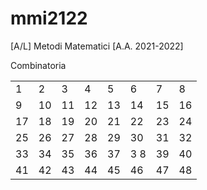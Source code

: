 # mmi2122
[A/L] Metodi Matematici [A.A. 2021-2022]

Combinatoria

|    |    |    |    |    |     |    |    |
|----|----|----|----|----|-----|----|----|
| 1  | 2  | 3  | 4  | 5  | 6   | 7  | 8  |
| 9  | 10 | 11 | 12 | 13 | 14  | 15 | 16 |
| 17 | 18 | 19 | 20 | 21 | 22  | 23 | 24 |
| 25 | 26 | 27 | 28 | 29 | 30  | 31 | 32 |
| 33 | 34 | 35 | 36 | 37 | 3 8 | 39 | 40 |
| 41 | 42 | 43 | 44 | 45 | 46  | 47 | 48 |
